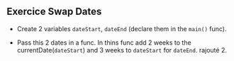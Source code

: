 ## Exercice Swap Dates

- Create 2 variables `dateStart`, `dateEnd` (declare them in the `main()` func).

- Pass this 2 dates in a func. In thins func add 2 weeks to the currentDate(`dateStart`) and 3 weeks to `dateStart` for `dateEnd`. rajouté 2.
